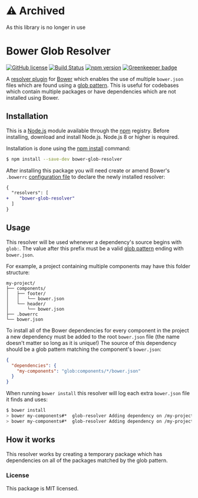 # ⚠️ Archived
As this library is no longer in use

# Bower Glob Resolver

[![GitHub license](https://img.shields.io/badge/license-MIT-blue.svg)](https://github.com/Financial-Times/bower-glob-resolver/blob/main/LICENSE) [![Build Status](https://travis-ci.org/Financial-Times/bower-glob-resolver.svg?branch=main)](https://travis-ci.org/i-like-robots/bower-glob-resolver) [![npm version](https://img.shields.io/npm/v/bower-glob-resolver.svg?style=flat)](https://www.npmjs.com/package/bower-glob-resolver) [![Greenkeeper badge](https://badges.greenkeeper.io/i-like-robots/bower-glob-resolver.svg)](https://greenkeeper.io/)

A [resolver plugin] for [Bower] which enables the use of multiple `bower.json` files which are found using a [glob pattern]. This is useful for codebases which contain multiple packages or have dependencies which are not installed using Bower.

[resolver plugin]: https://bower.io/docs/pluggable-resolvers/
[Bower]: https://bower.io/
[glob pattern]: https://www.npmjs.com/package/glob#glob-primer


## Installation

This is a [Node.js] module available through the [npm] registry. Before installing, download and install Node.js. Node.js 8 or higher is required.

Installation is done using the [npm install] command:

```sh
$ npm install --save-dev bower-glob-resolver
```

After installing this package you will need create or amend Bower's `.bowerrc` [configuration file] to declare the newly installed resolver:

```diff
{
  "resolvers": [
+    "bower-glob-resolver"
  ]
}
```

[Node.js]: https://nodejs.org/en/
[npm]: https://www.npmjs.com/
[npm install]: https://docs.npmjs.com/getting-started/installing-npm-packages-locally
[configuration file]: https://bower.io/docs/config/


## Usage

This resolver will be used whenever a dependency's source begins with `glob:`. The value after this prefix must be a valid [glob pattern] ending with `bower.json`.

For example, a project containing multiple components may have this folder structure:

```
my-project/
├── components/
│   ├── footer/
│   │   └── bower.json
│   └── header/
│       └── bower.json
├── .bowerrc
└── bower.json
```

To install all of the Bower dependencies for every component in the project a new dependency must be added to the root `bower.json` file (the name doesn't matter so long as it is unique!) The source of this dependency should be a glob pattern matching the component's `bower.json`:

```json
{
  "dependencies": {
    "my-components": "glob:components/*/bower.json"
  }
}
```

When running `bower install` this resolver will log each extra `bower.json` file it finds and uses:

```bash
$ bower install
> bower my-components#*  glob-resolver Adding dependency on /my-project/components/footer/bower.json
> bower my-components#*  glob-resolver Adding dependency on /my-project/components/header/bower.json
```


## How it works

This resolver works by creating a temporary package which has dependencies on all of the packages matched by the glob pattern.


### License

This package is MIT licensed.
